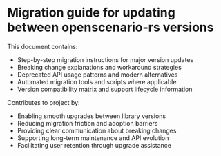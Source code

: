 # Migration guide for updating between openscenario-rs versions

This document contains:
- Step-by-step migration instructions for major version updates
- Breaking change explanations and workaround strategies  
- Deprecated API usage patterns and modern alternatives
- Automated migration tools and scripts where applicable
- Version compatibility matrix and support lifecycle information

Contributes to project by:
- Enabling smooth upgrades between library versions
- Reducing migration friction and adoption barriers
- Providing clear communication about breaking changes
- Supporting long-term maintenance and API evolution
- Facilitating user retention through upgrade assistance
